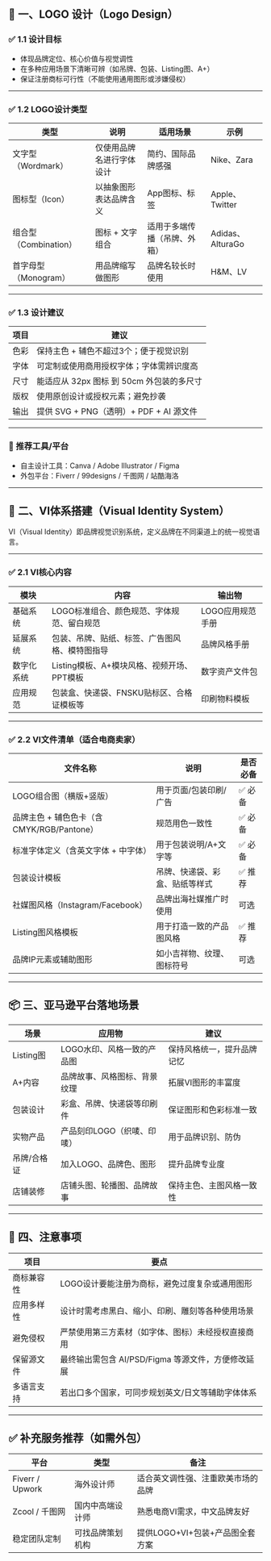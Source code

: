 ## 🎨 一、LOGO 设计（Logo Design）

### ✅ 1.1 设计目标

* 体现品牌定位、核心价值与视觉调性
* 在多种应用场景下清晰可辨（如吊牌、包装、Listing图、A+）
* 保证注册商标可行性（不能使用通用图形或涉嫌侵权）

---

### ✅ 1.2 LOGO设计类型

| 类型               | 说明           | 适用场景           | 示例              |
| ---------------- | ------------ | -------------- | --------------- |
| 文字型（Wordmark）    | 仅使用品牌名进行字体设计 | 简约、国际品牌感强      | Nike、Zara       |
| 图标型（Icon）        | 以抽象图形表达品牌含义  | App图标、标签       | Apple、Twitter   |
| 组合型（Combination） | 图标 + 文字组合    | 适用于多端传播（吊牌、外箱） | Adidas、AlturaGo |
| 首字母型（Monogram）   | 用品牌缩写做图形     | 品牌名较长时使用       | H\&M、LV         |

---

### ✅ 1.3 设计建议

| 项目 | 建议                             |
| -- | ------------------------------ |
| 色彩 | 保持主色 + 辅色不超过3个；便于视觉识别          |
| 字体 | 可定制或使用商用授权字体；字体需辨识度高           |
| 尺寸 | 能适应从 32px 图标 到 50cm 外包装的多尺寸    |
| 版权 | 使用原创设计或授权元素；避免抄袭               |
| 输出 | 提供 SVG + PNG（透明）+ PDF + AI 源文件 |

---

### 🎨 推荐工具/平台

* 自主设计工具：Canva / Adobe Illustrator / Figma
* 外包平台：Fiverr / 99designs / 千图网 / 站酷海洛

---

## 📘 二、VI体系搭建（Visual Identity System）

VI（Visual Identity）即品牌视觉识别系统，定义品牌在不同渠道上的统一视觉语言。

---

### ✅ 2.1 VI核心内容

| 模块    | 内容                          | 输出物        |
| ----- | --------------------------- | ---------- |
| 基础系统  | LOGO标准组合、颜色规范、字体规范、留白规范     | LOGO应用规范手册 |
| 延展系统  | 包装、吊牌、贴纸、标签、广告图风格、模特图指导     | 品牌风格手册     |
| 数字化系统 | Listing模板、A+模块风格、视频开场、PPT模板 | 数字资产文件包    |
| 应用规范  | 包装盒、快递袋、FNSKU贴标区、合格证模板等     | 印刷物料模板     |

---

### ✅ 2.2 VI文件清单（适合电商卖家）

| 文件名称                            | 说明              | 是否必备 |
| ------------------------------- | --------------- | ---- |
| LOGO组合图（横版+竖版）                  | 用于页面/包装印刷/广告    | ✅ 必备 |
| 品牌主色 + 辅色色卡（含 CMYK/RGB/Pantone） | 规范用色一致性         | ✅ 必备 |
| 标准字体定义（含英文字体 + 中字体）             | 用于包装说明/A+文字等    | ✅ 必备 |
| 包装设计模板                          | 吊牌、快递袋、彩盒、贴纸等样式 | ✅ 推荐 |
| 社媒图风格（Instagram/Facebook）       | 品牌出海社媒推广时使用     | 可选   |
| Listing图风格模板                    | 用于打造一致的产品图风格    | ✅ 推荐 |
| 品牌IP元素或辅助图形                     | 如小吉祥物、纹理、图标符号   | 可选   |

---

## 📦 三、亚马逊平台落地场景

| 场景       | 应用物             | 建议            |
| -------- | --------------- | ------------- |
| Listing图 | LOGO水印、风格一致的产品图 | 保持风格统一，提升品牌记忆 |
| A+内容     | 品牌故事、风格图标、背景纹理  | 拓展VI图形的丰富度    |
| 包装设计     | 彩盒、吊牌、快递袋等印刷件   | 保证图形和色彩标准一致   |
| 实物产品     | 产品刻印LOGO（织唛、印唛） | 用于品牌识别、防伪     |
| 吊牌/合格证   | 加入LOGO、品牌色、图形   | 提升品牌专业度       |
| 店铺装修     | 店铺头图、轮播图、品牌故事   | 保持主色、主图风格一致性  |

---

## 🧩 四、注意事项

| 项目    | 要点                               |
| ----- | -------------------------------- |
| 商标兼容性 | LOGO设计要能注册为商标，避免过度复杂或通用图形        |
| 应用多样性 | 设计时需考虑黑白、缩小、印刷、雕刻等各种使用场景         |
| 避免侵权  | 严禁使用第三方素材（如字体、图标）未经授权直接商用        |
| 保留源文件 | 最终输出需包含 AI/PSD/Figma 等源文件，方便修改延展 |
| 多语言支持 | 若出口多个国家，可同步规划英文/日文等辅助字体体系        |

---

## ✅ 补充服务推荐（如需外包）

| 平台              | 类型       | 备注                   |
| --------------- | -------- | -------------------- |
| Fiverr / Upwork | 海外设计师    | 适合英文调性强、注重欧美市场的品牌    |
| Zcool / 千图网     | 国内中高端设计师 | 熟悉电商VI需求，中文品牌友好      |
| 稳定团队定制          | 可找品牌策划机构 | 提供LOGO+VI+包装+产品图全套方案 |

